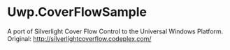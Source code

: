 # Uwp.CoverFlowSample
A port of Silverlight Cover Flow Control to the Universal Windows Platform.
Original: http://silverlightcoverflow.codeplex.com/
